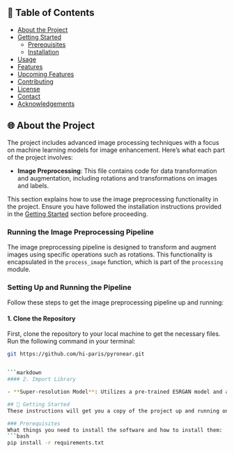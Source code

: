 ## 📝 Table of Contents
- [About the Project](#about-the-project)
- [Getting Started](#getting-started)
  - [Prerequisites](#prerequisites)
  - [Installation](#installation)
- [Usage](#usage)
- [Features](#features)
- [Upcoming Features](#upcoming-features)
- [Contributing](#contributing)
- [License](#license)
- [Contact](#contact)
- [Acknowledgements](#acknowledgements)

## 🌐 About the Project
The project includes advanced image processing techniques with a focus on machine learning models for image enhancement. Here’s what each part of the project involves:

- **Image Preprocessing**: This file contains code for data transformation and augmentation, including rotations and transformations on images and labels.

This section explains how to use the image preprocessing functionality in the project. Ensure you have followed the installation instructions provided in the [Getting Started](#getting-started) section before proceeding.

### Running the Image Preprocessing Pipeline

The image preprocessing pipeline is designed to transform and augment images using specific operations such as rotations. This functionality is encapsulated in the `process_image` function, which is part of the `processing` module.

### Setting Up and Running the Pipeline

Follow these steps to get the image preprocessing pipeline up and running:

#### 1. Clone the Repository
First, clone the repository to your local machine to get the necessary files. Run the following command in your terminal:

```bash
git https://github.com/hi-paris/pyronear.git


```markdown
#### 2. Import Library

- **Super-resolution Model**: Utilizes a pre-trained ESRGAN model and a from-scratch ESRGAN model for enhancing image resolution.

## 🚀 Getting Started
These instructions will get you a copy of the project up and running on your local machine for development and testing purposes.

### Prerequisites
What things you need to install the software and how to install them:
```bash
pip install -r requirements.txt
